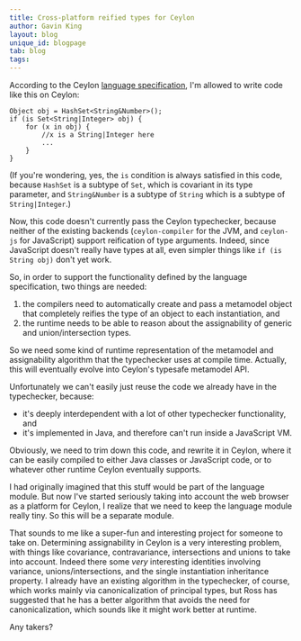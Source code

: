 ```yaml
---
title: Cross-platform reified types for Ceylon
author: Gavin King
layout: blog
unique_id: blogpage
tab: blog
tags:
---
```


According to the Ceylon [language specification](/documentation/1.0/spec),
I'm allowed to write code like this on Ceylon:

<!-- try: -->
    Object obj = HashSet<String&Number>();
    if (is Set<String|Integer> obj) {
        for (x in obj) {
            //x is a String|Integer here
            ...
        }
    }

(If you're wondering, yes, the `is` condition is always satisfied
in this code, because `HashSet` is a subtype of `Set`, which is
covariant in its type parameter, and `String&Number` is a subtype
of `String` which is a subtype of `String|Integer`.)

Now, this code doesn't currently pass the Ceylon typechecker, 
because neither of the existing backends (`ceylon-compiler` for
the JVM, and `ceylon-js` for JavaScript) support reification of
type arguments. Indeed, since JavaScript doesn't really have types
at all, even simpler things like `if (is String obj)` don't yet
work.

So, in order to support the functionality defined by the language
specification, two things are needed:

1. the compilers need to automatically create and pass a metamodel
   object that completely reifies the type of an object to each
   instantiation, and
2. the runtime needs to be able to reason about the assignability
   of generic and union/intersection types.

So we need some kind of runtime representation of the metamodel
and assignability algorithm that the typechecker uses at compile
time. Actually, this will eventually evolve into Ceylon's
typesafe metamodel API.

Unfortunately we can't easily just reuse the code we already
have in the typechecker, because:

* it's deeply interdependent with a lot of other typechecker
  functionality, and
* it's implemented in Java, and therefore can't run inside a
  JavaScript VM.

Obviously, we need to trim down this code, and rewrite it in
Ceylon, where it can be easily compiled to either Java classes
or JavaScript code, or to whatever other runtime Ceylon 
eventually supports.

I had originally imagined that this stuff would be part of
the language module. But now I've started seriously taking
into account the web browser as a platform for Ceylon, I 
realize that we need to keep the language module really tiny.
So this will be a separate module.

That sounds to me like a super-fun and interesting project for
someone to take on. Determining assignability in Ceylon is a
very interesting problem, with things like covariance, 
contravariance, intersections and unions to take into account. 
Indeed there some *very* interesting identities involving
variance, unions/intersections, and the single instantiation
inheritance property. I already have an existing algorithm in 
the typechecker, of course, which works mainly via 
canonicalization of principal types, but Ross has suggested 
that he has a better algorithm that avoids the need for 
canonicalization, which sounds like it might work better at 
runtime.

Any takers?
